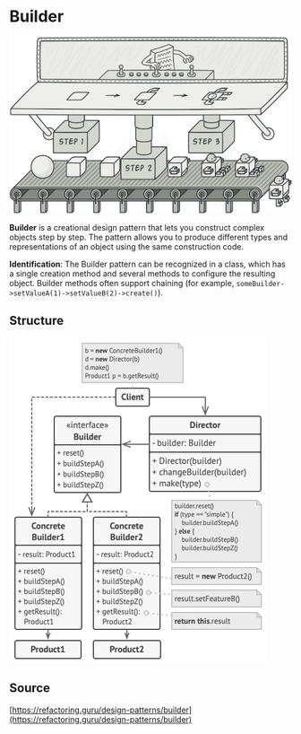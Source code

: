 # Builder

![Abstract factory](/public/assets/Pattern/Creational/Builder/icon.png)

__Builder__ is a creational design pattern that lets you construct complex objects step by step. 
The pattern allows you to produce different types and representations of an object using the same construction code.

__Identification__: The Builder pattern can be recognized in a class, which has a single creation method and 
several methods to configure the resulting object. Builder methods often support chaining 
(for example, `someBuilder->setValueA(1)->setValueB(2)->create()`).

## Structure

![Structure](/public/assets/Pattern/Creational/Builder/structure.png)

## Source

[https://refactoring.guru/design-patterns/builder](https://refactoring.guru/design-patterns/builder)
